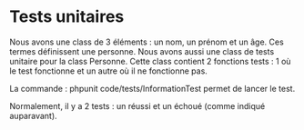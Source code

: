 # Tests unitaires
Nous avons une class de 3 éléments : un nom, un prénom et un âge. Ces termes définissent une personne.
Nous avons aussi une class de tests unitaire pour la class Personne.
Cette class contient 2 fonctions tests : 1 où le test fonctionne et un autre où il ne fonctionne pas.

La commande :       phpunit code/tests/InformationTest          permet de lancer le test.

Normalement, il y a 2 tests : un réussi et un échoué (comme indiqué auparavant).

